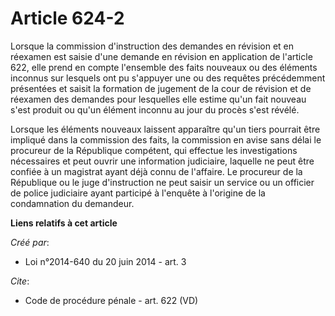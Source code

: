 # Article 624-2

Lorsque la commission d'instruction des demandes en révision et en réexamen est saisie d'une demande en révision en
application de l'article 622, elle prend en compte l'ensemble des faits nouveaux ou des éléments inconnus sur lesquels ont pu
s'appuyer une ou des requêtes précédemment présentées et saisit la formation de jugement de la cour de révision et de
réexamen des demandes pour lesquelles elle estime qu'un fait nouveau s'est produit ou qu'un élément inconnu au jour du procès
s'est révélé. 

Lorsque les éléments nouveaux laissent apparaître qu'un tiers pourrait être impliqué dans la commission des faits, la
commission en avise sans délai le procureur de la République compétent, qui effectue les investigations nécessaires et peut
ouvrir une information judiciaire, laquelle ne peut être confiée à un magistrat ayant déjà connu de l'affaire. Le procureur
de la République ou le juge d'instruction ne peut saisir un service ou un officier de police judiciaire ayant participé à
l'enquête à l'origine de la condamnation du demandeur.

**Liens relatifs à cet article**

_Créé par_:

  - Loi n°2014-640 du 20 juin 2014 - art. 3

_Cite_:

  - Code de procédure pénale - art. 622 (VD)
